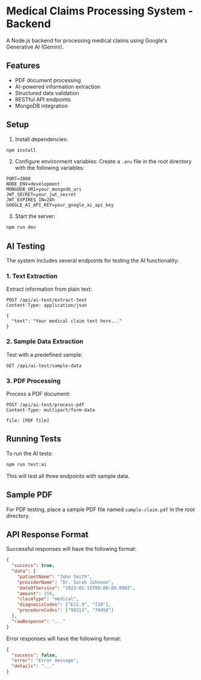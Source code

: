 # Medical Claims Processing System - Backend

A Node.js backend for processing medical claims using Google's Generative AI (Gemini).

## Features

- PDF document processing
- AI-powered information extraction
- Structured data validation
- RESTful API endpoints
- MongoDB integration

## Setup

1. Install dependencies:
```bash
npm install
```

2. Configure environment variables:
Create a `.env` file in the root directory with the following variables:
```
PORT=3000
NODE_ENV=development
MONGODB_URI=your_mongodb_uri
JWT_SECRET=your_jwt_secret
JWT_EXPIRES_IN=24h
GOOGLE_AI_API_KEY=your_google_ai_api_key
```

3. Start the server:
```bash
npm run dev
```

## AI Testing

The system includes several endpoints for testing the AI functionality:

### 1. Text Extraction

Extract information from plain text:
```
POST /api/ai-test/extract-text
Content-Type: application/json

{
  "text": "Your medical claim text here..."
}
```

### 2. Sample Data Extraction

Test with a predefined sample:
```
GET /api/ai-test/sample-data
```

### 3. PDF Processing

Process a PDF document:
```
POST /api/ai-test/process-pdf
Content-Type: multipart/form-data

file: [PDF file]
```

## Running Tests

To run the AI tests:
```bash
npm run test:ai
```

This will test all three endpoints with sample data.

## Sample PDF

For PDF testing, place a sample PDF file named `sample-claim.pdf` in the root directory.

## API Response Format

Successful responses will have the following format:
```json
{
  "success": true,
  "data": {
    "patientName": "John Smith",
    "providerName": "Dr. Sarah Johnson",
    "dateOfService": "2023-01-15T00:00:00.000Z",
    "amount": 150,
    "claimType": "medical",
    "diagnosisCodes": ["E11.9", "I10"],
    "procedureCodes": ["99213", "70450"]
  },
  "rawResponse": "..."
}
```

Error responses will have the following format:
```json
{
  "success": false,
  "error": "Error message",
  "details": "..."
}
``` 